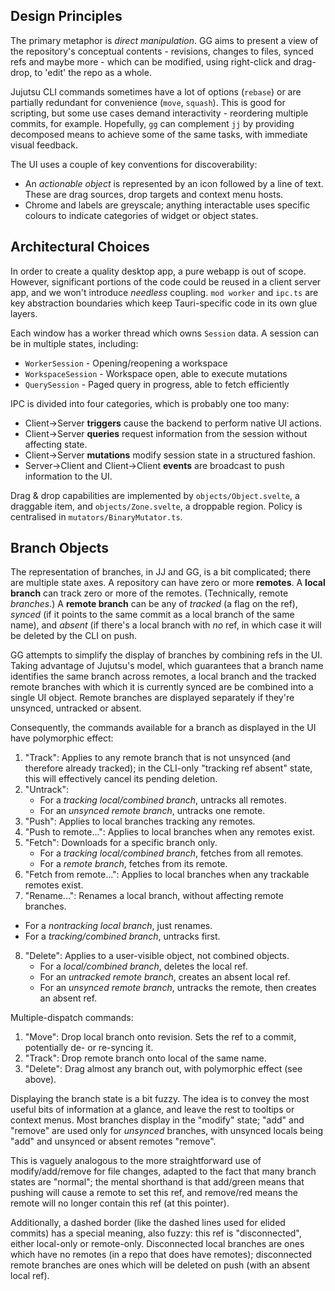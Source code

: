 Design Principles
-----------------
The primary metaphor is *direct manipulation*. GG aims to present a view of the repository's 
conceptual contents - revisions, changes to files, synced refs and maybe more - which can be
modified, using right-click and drag-drop, to 'edit' the repo as a whole. 

Jujutsu CLI commands sometimes have a lot of options (`rebase`) or are partially redundant 
for convenience (`move`, `squash`). This is good for scripting, but some use cases demand 
interactivity - reordering multiple commits, for example. Hopefully, `gg` can complement `jj`
by providing decomposed means to achieve some of the same tasks, with immediate visual feedback.

The UI uses a couple of key conventions for discoverability:
- An *actionable object* is represented by an icon followed by a line of text. These are
  drag sources, drop targets and context menu hosts. 
- Chrome and labels are greyscale; anything interactable uses specific colours to indicate
  categories of widget or object states.

Architectural Choices
---------------------
In order to create a quality desktop app, a pure webapp is out of scope. However, significant
portions of the code could be reused in a client server app, and we won't introduce *needless*
coupling. `mod worker` and `ipc.ts` are key abstraction boundaries which keep Tauri-specific
code in its own glue layers.

Each window has a worker thread which owns `Session` data. A session can be in multiple states,
including:
- `WorkerSession` - Opening/reopening a workspace
- `WorkspaceSession` - Workspace open, able to execute mutations
- `QuerySession` - Paged query in progress, able to fetch efficiently

IPC is divided into four categories, which is probably one too many:
- Client->Server **triggers** cause the backend to perform native UI actions.
- Client->Server **queries** request information from the session without affecting state.
- Client->Server **mutations** modify session state in a structured fashion.
- Server->Client and Client->Client **events** are broadcast to push information to the UI.

Drag & drop capabilities are implemented by `objects/Object.svelte`, a draggable item, and
`objects/Zone.svelte`, a droppable region. Policy is centralised in `mutators/BinaryMutator.ts`.

Branch Objects
--------------
The representation of branches, in JJ and GG, is a bit complicated; there are multiple state axes.
A repository can have zero or more **remotes**. 
A **local branch** can track zero or more of the remotes. (Technically, remote *branches*.)
A **remote branch** can be any of *tracked* (a flag on the ref), *synced* (if it points to the same 
commit as a local branch of the same name), and *absent* (if there's a local branch with *no* ref, 
in which case it will be deleted by the CLI on push.

GG attempts to simplify the display of branches by combining refs in the UI. Taking advantage of 
Jujutsu's model, which guarantees that a branch name identifies the same branch across remotes, a 
local branch and the tracked remote branches with which it is currently synced are be combined into
a single UI object. Remote branches are displayed separately if they're unsynced, untracked or absent.

Consequently, the commands available for a branch as displayed in the UI have polymorphic effect:
1) "Track": Applies to any remote branch that is not unsynced (and therefore already tracked); 
    in the CLI-only "tracking ref absent" state, this will effectively cancel its pending deletion. 
2) "Untrack": 
    - For a *tracking local/combined branch*, untracks all remotes.
    - For an *unsynced remote branch*, untracks one remote.
3) "Push": Applies to local branches tracking any remotes. 
4) "Push to remote...": Applies to local branches when any remotes exist.
5) "Fetch": Downloads for a specific branch only. 
    - For a *tracking local/combined branch*, fetches from all remotes.
    - For a *remote branch*, fetches from its remote.
6) "Fetch from remote...": Applies to local branches when any trackable remotes exist.
7) "Rename...": Renames a local branch, without affecting remote branches. 
  - For a *nontracking local branch*, just renames.
  - For a *tracking/combined branch*, untracks first.
8) "Delete": Applies to a user-visible object, not combined objects.
   - For a *local/combined branch*, deletes the local ref. 
   - For an *untracked remote branch*, creates an absent local ref.
   - For an *unsynced remote branch*, untracks the remote, then creates an absent ref.

Multiple-dispatch commands:
1) "Move": Drop local branch onto revision. Sets the ref to a commit, potentially de- or re-syncing it.
2) "Track": Drop remote branch onto local of the same name. 
3) "Delete": Drag almost any branch out, with polymorphic effect (see above).

Displaying the branch state is a bit fuzzy. The idea is to convey the most useful bits of information at 
a glance, and leave the rest to tooltips or context menus. Most branches display in the 
"modify" state; "add" and "remove" are used only for *unsynced* branches, with unsynced locals being "add"
and unsynced or absent remotes "remove". 

This is vaguely analogous to the more straightforward use of modify/add/remove for file changes, adapted to 
the fact that many branch states are "normal"; the mental shorthand is that add/green means that pushing will 
cause a remote to set this ref, and remove/red means the remote will no longer contain this ref (at this pointer).

Additionally, a dashed border (like the dashed lines used for elided commits) has a special meaning, also
fuzzy: this ref is "disconnected", either local-only or remote-only. Disconnected local branches are ones 
which have no remotes (in a repo that does have remotes); disconnected remote branches are ones which will
be deleted on push (with an absent local ref).